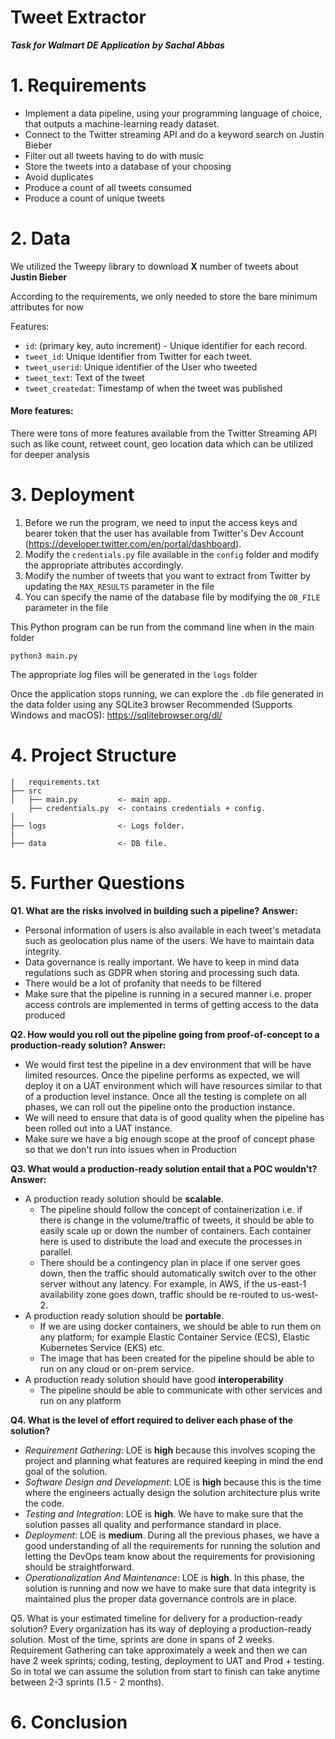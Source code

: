 
# Tweet Extractor
***Task for Walmart DE Application***
***by Sachal Abbas***

# 1. Requirements

-   Implement a data pipeline, using your programming language of choice, that outputs a machine-learning ready dataset.
-   Connect to the Twitter streaming API and do a keyword search on Justin Bieber
-   Filter out all tweets having to do with music
-   Store the tweets into a database of your choosing
-   Avoid duplicates
-   Produce a count of all tweets consumed
-   Produce a count of unique tweets

# 2. Data
We utilized the Tweepy library to download **X** number of tweets about **Justin Bieber**

According to the requirements, we only needed to store the bare minimum attributes for now

Features:
- `id`: (primary key, auto increment) - Unique identifier for each record.
- `tweet_id`: Unique identifier from Twitter for each tweet.
- `tweet_userid`: Unique identifier of the User who tweeted
- `tweet_text`: Text of the tweet
- `tweet_createdat`: Timestamp of when the tweet was published

#### More features:
There were tons of more features available from the Twitter Streaming API such as like count, retweet count, geo location data which can be utilized for deeper analysis 

# 3. Deployment
1. Before we run the program, we need to input the access keys and bearer token that the user has available from Twitter's Dev Account (https://developer.twitter.com/en/portal/dashboard). 
2. Modify the `credentials.py` file available in the `config` folder and modify the appropriate attributes accordingly.
3. Modify the number of tweets that you want to extract from Twitter by updating the `MAX_RESULTS` parameter in the file
4. You can specify the name of the database file by modifying the `DB_FILE` parameter in the file

This Python program can be run from the command line when in the main folder

    python3 main.py
The appropriate log files will be generated in the `logs` folder

Once the application stops running, we can explore the `.db` file generated in the data folder using any SQLite3 browser
Recommended (Supports Windows and macOS): https://sqlitebrowser.org/dl/

# 4. Project Structure

```
|   requirements.txt
├── src
│   ├── main.py         <- main app.
	├── credentials.py  <- contains credentials + config.
│
├── logs          		<- Logs folder.
|
├── data                <- DB file.
```

# 5. Further Questions

**Q1. What are the risks involved in building such a pipeline?**
**Answer:** 
 - Personal information of users is also available in each tweet's metadata such as geolocation plus name of the users. We have to maintain data integrity.
 - Data governance is really important. We have to keep in mind data regulations such as GDPR when storing and processing such data. 
 - There would be a lot of profanity that needs to be filtered
 - Make sure that the pipeline is running in a secured manner i.e. proper access controls are implemented in terms of getting access to the data produced

 **Q2. How would you roll out the pipeline going from proof-of-concept to a production-ready solution?**
**Answer:** 
 - We would first test the pipeline in a dev environment that will be have limited resources. Once the pipeline performs as expected, we will deploy it on a UAT environment which will have resources similar to that of a production level instance. Once all the testing is complete on all phases, we can roll out the pipeline onto the production instance. 
 - We will need to ensure that data is of good quality when the pipeline has been rolled out into a UAT instance.
 - Make sure we have a big enough scope at the proof of concept phase so that we don't run into issues when in Production

**Q3. What would a production-ready solution entail that a POC wouldn't?**
**Answer:** 
- A production ready solution should be **scalable**.
	- The pipeline should follow the concept of containerization i.e. if there is change in the volume/traffic of tweets, it should be able to easily scale up or down the number of containers. Each container here is used to distribute the load and execute the processes in parallel.
	- There should be a contingency plan in place if one server goes down, then the traffic should automatically switch over to the other server without any latency. For example, in AWS, if the us-east-1 availability zone goes down, traffic should be re-routed to us-west-2.
- A production ready solution should be **portable**.
	- If we are using docker containers, we should be able to run them on any platform; for example Elastic Container Service (ECS), Elastic Kubernetes Service (EKS) etc.  
	- The image that has been created for the pipeline should be able to run on any cloud or on-prem service.
 - A production ready solution should have good **interoperability**
	 - The pipeline should be able to communicate with other services and run on any platform

**Q4. What is the level of effort required to deliver each phase of the solution?**
- *Requirement Gathering*:  LOE is **high** because this involves scoping the project and planning what features are required keeping in mind the end goal of the solution.
- *Software Design and Development*: LOE is **high** because this is the time where the engineers actually design the solution architecture plus write the code. 
- *Testing and Integration*: LOE is **high**. We have to make sure that the solution passes all quality and performance standard in place. 
- *Deployment*: LOE is **medium**. During all the previous phases, we have a good understanding of all the requirements for running the solution and letting the DevOps team know about the requirements for provisioning should be straightforward. 
- *Operationalization And Maintenance*: LOE is **high**. In this phase, the solution is running and now we have to make sure that data integrity is maintained plus the proper data governance controls are in place.  

Q5. What is your estimated timeline for delivery for a production-ready solution?
Every organization has its way of deploying a production-ready solution. Most of the time, sprints are done in spans of 2 weeks. Requirement Gathering can take approximately a week and then we can have 2 week sprints; coding, testing, deployment to UAT and Prod + testing. So in total we can assume the solution from start to finish can take anytime between 2-3 sprints (1.5 - 2 months).

# 6. Conclusion
